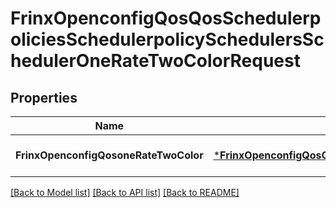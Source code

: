 # FrinxOpenconfigQosQosSchedulerpoliciesSchedulerpolicySchedulersSchedulerOneRateTwoColorRequest

## Properties
Name | Type | Description | Notes
------------ | ------------- | ------------- | -------------
**FrinxOpenconfigQosoneRateTwoColor** | [***FrinxOpenconfigQosQosSchedulerpoliciesSchedulerpolicySchedulersSchedulerOneRateTwoColor**](frinx.openconfig.qos.qos.schedulerpolicies.schedulerpolicy.schedulers.scheduler.OneRateTwoColor.md) |  | [optional] [default to null]

[[Back to Model list]](../README.md#documentation-for-models) [[Back to API list]](../README.md#documentation-for-api-endpoints) [[Back to README]](../README.md)



